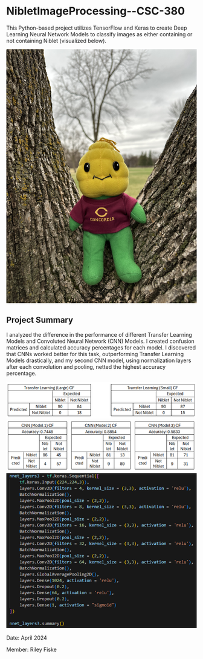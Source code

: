 # NibletImageProcessing--CSC-380

This Python-based project utilizes TensorFlow and Keras to create Deep Learning Neural Network Models to classify images as either containing or not containing Niblet (visualized below).

![Niblet](data_fiske_orig/niblet/20240416_193307246_iOS.jpg)

## Project Summary

I analyzed the difference in the performance of different Transfer Learning Models and Convoluted Neural Network (CNN) Models. I created confusion matrices and calculated accuracy percentages for each model. I discovered that CNNs worked better for this task, outperforming Transfer Learning Models drastically, and my second CNN model, using normalization layers after each convolution and pooling, netted the highest accuracy percentage.

![Transfer Learning CF](readme_imgs/transferlearning.png)
![CNN CF](readme_imgs/cnn.png)
![CNN Code](readme_imgs/model.png)

Date: April 2024

Member: Riley Fiske
